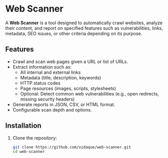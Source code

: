 # Web Scanner

A **Web Scanner** is a tool designed to automatically crawl websites, analyze their content, and report on specified features such as vulnerabilities, links, metadata, SEO issues, or other criteria depending on its purpose.

## Features

- Crawl and scan web pages given a URL or list of URLs.
- Extract information such as:
  - All internal and external links
  - Metadata (title, description, keywords)
  - HTTP status codes
  - Page resources (images, scripts, stylesheets)
  - Optional: Detect common web vulnerabilities (e.g., open redirects, missing security headers)
- Generate reports in JSON, CSV, or HTML format.
- Configurable scan depth and options.

## Installation

1. Clone the repository:
   ```bash
   git clone https://github.com/vidaque/web-scanner.git
   cd web-scanner
